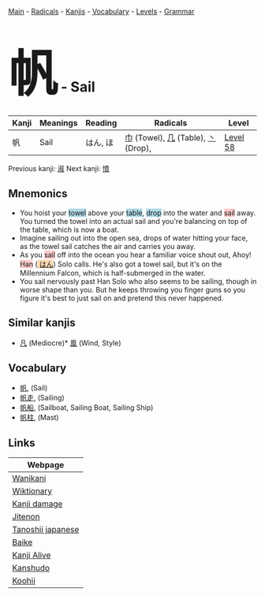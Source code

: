 <style> bigfont {font-size: 100px}</style>
[Main](../README.md) -
[Radicals](../radicals.md) -
[Kanjis](../kanjis.md) -
[Vocabulary](../vocabulary.md) -
[Levels](../levels.md) -
[Grammar](../grammar.md)
# <bigfont> 帆</bigfont> - Sail 

| Kanji | Meanings | Reading | Radicals | Level |
| --- | --- | --- | --- | --- |
| 帆 | Sail | はん, ほ | [巾](../radicals/巾.md) (Towel), [几](../radicals/几.md) (Table), [丶](../radicals/丶.md) (Drop),  | [Level 58](../levels/wk_level58.md) |

Previous kanji: [淑](淑.md) Next kanji: [憤](憤.md) 

## Mnemonics
 * You hoist your <span style="background-color:#ADD8E6"> towel</span> above your <span style="background-color:#ADD8E6"> table</span>, <span style="background-color:#ADD8E6"> drop</span> into the water and <span style="background-color:#ffcccb"> sail</span> away. You turned the towel into an actual sail and you're balancing on top of the table, which is now a boat.
* Imagine sailing out into the open sea, drops of water hitting your face, as the towel sail catches the air and carries you away.
* As you <span style="background-color:#ffcccb"> sail</span> off into the ocean you hear a familiar voice shout out, Ahoy! <span style="background-color:#ffcccb"> Han</span> (<span style="background-color:#fed8b1"> [はん](https://jisho.org/search/はん)</span>) Solo calls. He's also got a towel sail, but it's on the Millennium Falcon, which is half-submerged in the water.
* You sail nervously past Han Solo who also seems to be sailing, though in worse shape than you. But he keeps throwing you finger guns so you figure it's best to just sail on and pretend this never happened.


## Similar kanjis
 * [凡](凡.md) (Mediocre)* [風](風.md) (Wind, Style)


## Vocabulary
 * [帆](../vocabulary/帆.md), (Sail)
* [帆走](../vocabulary/帆.md), (Sailing)
* [帆船](../vocabulary/帆.md), (Sailboat, Sailing Boat, Sailing Ship)
* [帆柱](../vocabulary/帆.md), (Mast)



## Links 

| Webpage |
| --- |
| [Wanikani          ](https://www.wanikani.com/kanji/帆) |
| [Wiktionary        ](https://en.wiktionary.org/wiki/帆) |
| [Kanji damage      ](http://www.kanjidamage.com/kanji/search?utf8=✓&q=帆) |
| [Jitenon           ](https://jitenon.com/kanji/帆) |
| [Tanoshii japanese ](https://www.tanoshiijapanese.com/dictionary/kanji.cfm?k=帆) |
| [Baike             ](https://baike.baidu.com/item/帆) |
| [Kanji Alive       ](https://app.kanjialive.com/帆) |
| [Kanshudo          ](https://www.kanshudo.com/searchmn?q=帆) |
| [Koohii            ](https://kanji.koohii.com/study/kanji/帆) |
